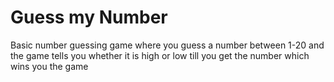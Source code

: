 # Guess my Number

Basic number guessing game where you guess a number between 1-20 and the game tells you whether it is high or low till you get the number which wins you the game
